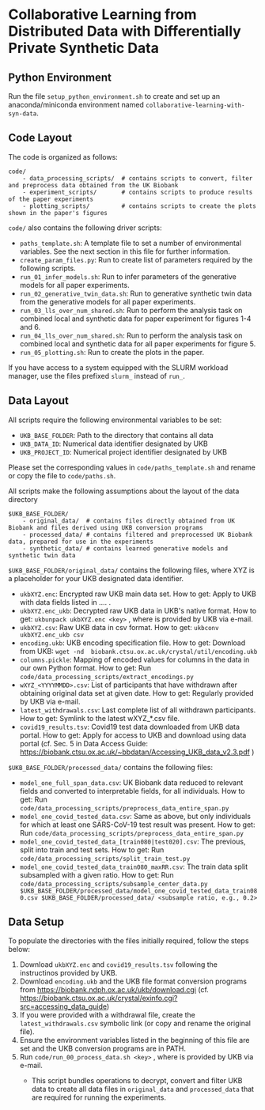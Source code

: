 # Collaborative Learning from Distributed Data with Differentially Private Synthetic Data

## Python Environment

Run the file `setup_python_environment.sh` to create and set up an anaconda/miniconda environment named `collaborative-learning-with-syn-data`.

## Code Layout

The code is organized as follows:

```
code/
    - data_processing_scripts/  # contains scripts to convert, filter and preprocess data obtained from the UK Biobank
    - experiment_scripts/       # contains scripts to produce results of the paper experiments
    - plotting_scripts/         # contains scripts to create the plots shown in the paper's figures
```

`code/` also contains the following driver scripts:

- `paths_template.sh`: A template file to set a number of environmental variables. See the next section in this file for further information.
- `create_param_files.py`: Run to create list of parameters required by the following scripts.
- `run_01_infer_models.sh`: Run to infer parameters of the generative models for all paper experiments.
- `run_02_generative_twin_data.sh`: Run to generative synthetic twin data from the generative models for all paper experiments.
- `run_03_lls_over_num_shared.sh`: Run to perform the analysis task on combined local and synthetic data for paper experiment for figures 1-4 and 6.
- `run_04_lls_over_num_shared.sh`: Run to perform the analysis task on combined local and synthetic data for all paper experiments for figure 5.
- `run_05_plotting.sh`: Run to create the plots in the paper.

If you have access to a system equipped with the SLURM workload manager, use the files prefixed `slurm_` instead of `run_`.

## Data Layout

All scripts require the following environmental variables to be set:

- `UKB_BASE_FOLDER`: Path to the directory that contains all data
- `UKB_DATA_ID`: Numerical data identifier designated by UKB
- `UKB_PROJECT_ID`: Numerical project identifier designated by UKB

Please set the corresponding values in `code/paths_template.sh` and rename or copy the file to `code/paths.sh`.

All scripts make the following assumptions about the layout of the data directory

```
$UKB_BASE_FOLDER/
    - original_data/  # contains files directly obtained from UK Biobank and files derived using UKB conversion programs
    - processed_data/ # contains filtered and preprocessed UK Biobank data, prepared for use in the experiments
    - synthetic_data/ # contains learned generative models and synthetic twin data
```

`$UKB_BASE_FOLDER/original_data/` contains the following files, where XYZ is a placeholder for your UKB designated data identifier.

- `ukbXYZ.enc`: Encrypted raw UKB main data set.
    How to get: Apply to UKB with data fields listed in .... .
- `ukbXYZ.enc_ukb`: Decrypted raw UKB data in UKB's native format.
    How to get: `ukbunpack ukbXYZ.enc <key>` , where <key> is provided by UKB via e-mail.
- `ukbXYZ.csv`: Raw UKB data in csv format.
    How to get: `ukbconv ukbXYZ.enc_ukb csv`
- `encoding.ukb`: UKB encoding specification file.
    How to get: Download from UKB: `wget -nd  biobank.ctsu.ox.ac.uk/crystal/util/encoding.ukb`
- `columns.pickle`: Mapping of encoded values for columns in the data in our own Python format.
    How to get: Run `code/data_processing_scripts/extract_encodings.py`
- `wXYZ_<YYYYMMDD>.csv`: List of participants that have withdrawn after obtaining original data set at given date.
    How to get: Regularly provided by UKB via e-mail.
- `latest_withdrawals.csv`: Last complete list of all withdrawn participants.
    How to get: Symlink to the latest wXYZ_*.csv file.
- `covid19_results.tsv`: Covid19 test data downloaded from UKB data portal.
    How to get: Apply for access to UKB and download using data portal (cf. Sec. 5 in Data Access Guide: https://biobank.ctsu.ox.ac.uk/~bbdatan/Accessing_UKB_data_v2.3.pdf )

`$UKB_BASE_FOLDER/processed_data/` contains the following files:

- `model_one_full_span_data.csv`: UK Biobank data reduced to relevant fields and converted to interpretable fields, for all individuals.
    How to get: Run `code/data_processing_scripts/preprocess_data_entire_span.py`
- `model_one_covid_tested_data.csv`: Same as above, but only individuals for which at least one SARS-CoV-19 test result was present.
    How to get: Run `code/data_processing_scripts/preprocess_data_entire_span.py`
- `model_one_covid_tested_data_[train080|test020].csv`: The previous, split into train and test sets.
    How to get: Run `code/data_processing_scripts/split_train_test.py`
- `model_one_covid_tested_data_train080_maxRR.csv`: The train data split subsampled with a given ratio.
    How to get: Run `code/data_processing_scripts/subsample_center_data.py $UKB_BASE_FOLDER/processed_data/model_one_covid_tested_data_train080.csv $UKB_BASE_FOLDER/processed_data/ <subsample ratio, e.g., 0.2>`

## Data Setup

To populate the directories with the files initially required, follow the steps below:

1. Download `ukbXYZ.enc` and `covid19_results.tsv` following the instructinos provided by UKB.
2. Download `encoding.ukb` and the UKB file format conversion programs from https://biobank.ndph.ox.ac.uk/ukb/download.cgi (cf. https://biobank.ctsu.ox.ac.uk/crystal/exinfo.cgi?src=accessing_data_guide)
3. If you were provided with a withdrawal file, create the `latest_withdrawals.csv` symbolic link (or copy and rename the original file).
4. Ensure the environment variables listed in the beginning of this file are set and the UKB conversion programs are in PATH.
5. Run `code/run_00_process_data.sh <key>` , where <key> is provided by UKB via e-mail.
    - This script bundles operations to decrypt, convert and filter UKB data to create all data files in `original_data` and `processed_data` that are required for running the experiments.